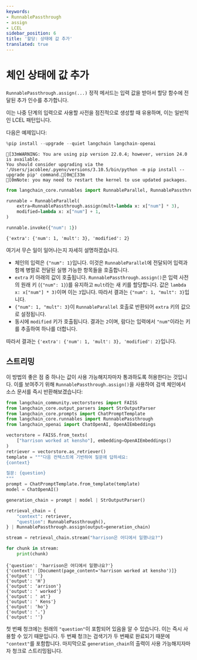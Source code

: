 ```yaml
---
keywords:
- RunnablePassthrough
- assign
- LCEL
sidebar_position: 6
title: '할당: 상태에 값 추가'
translated: true
---
```


# 체인 상태에 값 추가

`RunnablePassthrough.assign(...)` 정적 메서드는 입력 값을 받아서 할당 함수에 전달된 추가 인수를 추가합니다.

이는 나중 단계의 입력으로 사용할 사전을 점진적으로 생성할 때 유용하며, 이는 일반적인 LCEL 패턴입니다.

다음은 예제입니다:

```python
%pip install --upgrade --quiet langchain langchain-openai
```

```output
[33mWARNING: You are using pip version 22.0.4; however, version 24.0 is available.
You should consider upgrading via the '/Users/jacoblee/.pyenv/versions/3.10.5/bin/python -m pip install --upgrade pip' command.[0m[33m
[0mNote: you may need to restart the kernel to use updated packages.
```

```python
from langchain_core.runnables import RunnableParallel, RunnablePassthrough

runnable = RunnableParallel(
    extra=RunnablePassthrough.assign(mult=lambda x: x["num"] * 3),
    modified=lambda x: x["num"] + 1,
)

runnable.invoke({"num": 1})
```

```output
{'extra': {'num': 1, 'mult': 3}, 'modified': 2}
```

여기서 무슨 일이 일어나는지 자세히 설명하겠습니다.

- 체인의 입력은 `{"num": 1}`입니다. 이것은 `RunnableParallel`에 전달되어 입력과 함께 병렬로 전달된 실행 가능한 항목들을 호출합니다.
- `extra` 키 아래의 값이 호출됩니다. `RunnablePassthrough.assign()`은 입력 사전의 원래 키 (`{"num": 1}`)를 유지하고 `mult`라는 새 키를 할당합니다. 값은 `lambda x: x["num"] * 3)`이며 이는 `3`입니다. 따라서 결과는 `{"num": 1, "mult": 3}`입니다.
- `{"num": 1, "mult": 3}`이 `RunnableParallel` 호출로 반환되어 `extra` 키의 값으로 설정됩니다.
- 동시에 `modified` 키가 호출됩니다. 결과는 `2`이며, 람다는 입력에서 `"num"`이라는 키를 추출하여 하나를 더합니다.

따라서 결과는 `{'extra': {'num': 1, 'mult': 3}, 'modified': 2}`입니다.

## 스트리밍

이 방법의 좋은 점 중 하나는 값이 사용 가능해지자마자 통과하도록 허용한다는 것입니다. 이를 보여주기 위해 `RunnablePassthrough.assign()`을 사용하여 검색 체인에서 소스 문서를 즉시 반환해보겠습니다:

```python
from langchain_community.vectorstores import FAISS
from langchain_core.output_parsers import StrOutputParser
from langchain_core.prompts import ChatPromptTemplate
from langchain_core.runnables import RunnablePassthrough
from langchain_openai import ChatOpenAI, OpenAIEmbeddings

vectorstore = FAISS.from_texts(
    ["harrison worked at kensho"], embedding=OpenAIEmbeddings()
)
retriever = vectorstore.as_retriever()
template = """다음 컨텍스트에 기반하여 질문에 답하세요:
{context}

질문: {question}
"""
prompt = ChatPromptTemplate.from_template(template)
model = ChatOpenAI()

generation_chain = prompt | model | StrOutputParser()

retrieval_chain = {
    "context": retriever,
    "question": RunnablePassthrough(),
} | RunnablePassthrough.assign(output=generation_chain)

stream = retrieval_chain.stream("harrison은 어디에서 일했나요?")

for chunk in stream:
    print(chunk)
```

```output
{'question': 'harrison은 어디에서 일했나요?'}
{'context': [Document(page_content='harrison worked at kensho')]}
{'output': ''}
{'output': 'H'}
{'output': 'arrison'}
{'output': ' worked'}
{'output': ' at'}
{'output': ' Kens'}
{'output': 'ho'}
{'output': '.'}
{'output': ''}
```

첫 번째 청크에는 원래의 `"question"`이 포함되어 있음을 알 수 있습니다. 이는 즉시 사용할 수 있기 때문입니다. 두 번째 청크는 검색기가 두 번째로 완료되기 때문에 `"context"`를 포함합니다. 마지막으로 `generation_chain`의 출력이 사용 가능해지자마자 청크로 스트리밍됩니다.